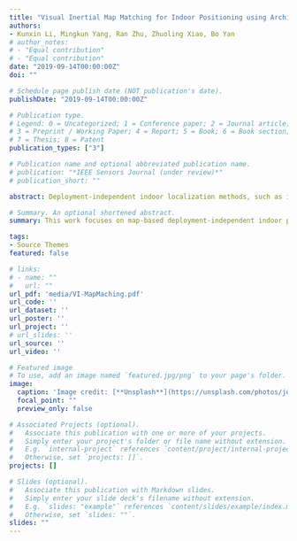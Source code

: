 ```yaml
---
title: "Visual Inertial Map Matching for Indoor Positioning using Architectural Constraints"
authors:
- Kunxin Li, Mingkun Yang, Ran Zhu, Zhuoling Xiao, Bo Yan
# author_notes:
# - "Equal contribution"
# - "Equal contribution"
date: "2019-09-14T00:00:00Z"
doi: ""

# Schedule page publish date (NOT publication's date).
publishDate: "2019-09-14T00:00:00Z"

# Publication type.
# Legend: 0 = Uncategorized; 1 = Conference paper; 2 = Journal article;
# 3 = Preprint / Working Paper; 4 = Report; 5 = Book; 6 = Book section;
# 7 = Thesis; 8 = Patent
publication_types: ["3"]

# Publication name and optional abbreviated publication name.
# publication: "*IEEE Sensors Journal (under review)*"
# publication_short: ""

abstract: Deployment-independent indoor localization methods, such as inertial tracking and vision-based tracking have been popular for years for they require no extra infrastructure cost. However, many systems require accurate initial positions from the users or other external signals, making it difficult to meet on-demand localization requirements. To solve this issue, in this paper we propose a novel and special map matching system which matches the topology of the floor plan to the spatial structure extracted from the image of the environment taken by the camera of the mobile phone. The proposed system utilizes Convolution Neural Networks (CNN) to extract the spatial structure from images and Siamese Network for spatial structure matching. Extensive experiments have been conducted in three different buildings to demonstrate that our system can provide accurate positions without extra infrastructures and manual initial positions.

# Summary. An optional shortened abstract.
summary: This work focuses on map-based deployment-independent indoor positioning. Due to the fact that most existing map matching methods rely on the external information of prior site survey or initial positions provided by users, we explore a novel strategy for performing deployment-independent indoor positioning without considering start points. Here, we adopt easily accessible information such as floor plan and real-time video captured by smartphones to determine the location of the pedestrian for the following tracking.

tags:
- Source Themes
featured: false

# links:
# - name: ""
#   url: ""
url_pdf: 'media/VI-MapMaching.pdf'
url_code: ''
url_dataset: ''
url_poster: ''
url_project: ''
# url_slides: ''
url_source: ''
url_video: ''

# Featured image
# To use, add an image named `featured.jpg/png` to your page's folder. 
image:
  caption: 'Image credit: [**Unsplash**](https://unsplash.com/photos/jdD8gXaTZsc)'
  focal_point: ""
  preview_only: false

# Associated Projects (optional).
#   Associate this publication with one or more of your projects.
#   Simply enter your project's folder or file name without extension.
#   E.g. `internal-project` references `content/project/internal-project/index.md`.
#   Otherwise, set `projects: []`.
projects: []

# Slides (optional).
#   Associate this publication with Markdown slides.
#   Simply enter your slide deck's filename without extension.
#   E.g. `slides: "example"` references `content/slides/example/index.md`.
#   Otherwise, set `slides: ""`.
slides: ""
---
```



